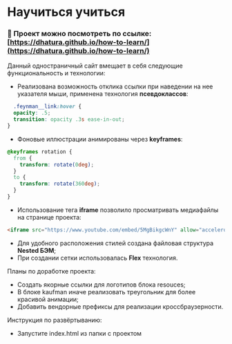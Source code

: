 # __Научиться учиться__


### :link: Проект можно посмотреть по ссылке: [https://dhatura.github.io/how-to-learn/](https://dhatura.github.io/how-to-learn/)


Данный одностраничный сайт вмещает в себя следующие функциональность и технологии:

 * Реализована возможность отклика ссылки при наведении на нее указателя мыши, применена технология __псевдоклассов__:
```css
  .feynman__link:hover {
  opacity: .5;
  transition: opacity .3s ease-in-out;
}
```
 * Фоновые иллюстрации анимированы через __keyframes__:
```css
@keyframes rotation {
  from {
    transform: rotate(0deg);
  }
  to {
    transform: rotate(360deg);
  }
}
```
 * Использование тега __iframe__ позволило просматривать медиафайлы на странице проекта:
```html
<iframe src="https://www.youtube.com/embed/5MgBikgcWnY" allow="accelerometer; autoplay; clipboard-write; encrypted-media; gyroscope; picture-in-picture" allowfullscreen class="video__iframe"></iframe>
```
 * Для удобного расположения стилей создана файловая структура __Nested БЭМ__;
 * При создании сетки использовалась __Flex__ технология.

Планы по доработке проекта:

 * Создать якорные ссылки для логотипов блока resouces;
 * В блоке kaufman иначе реализовать треугольник для более красивой анимации;
 * Добавить вендорные префиксы для реализации кроссбраузерности.

Инструкция по развёртыванию:

* Запустите index.html из папки с проектом
